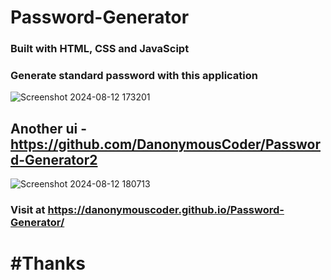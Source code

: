 # Password-Generator
### Built with HTML, CSS and JavaScipt

### Generate standard password with this application

![Screenshot 2024-08-12 173201](https://github.com/user-attachments/assets/5a737c64-cafd-43bc-b216-accde7f1f5fb)

## Another ui - https://github.com/DanonymousCoder/Password-Generator2
![Screenshot 2024-08-12 180713](https://github.com/user-attachments/assets/fbf679a1-19c0-4b68-98ad-19023becbd98)


### Visit at https://danonymouscoder.github.io/Password-Generator/

# #Thanks
